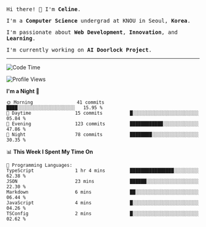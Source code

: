 <p><samp>Hi there! 👋 I'm <b>Celine</b>.</samp></p>
<p><samp>I'm a <b>Computer Science</b> undergrad at KNOU in Seoul, <b>Korea</b>.</samp></p>
<p><samp>I'm passionate about <b>Web Development</b>, <b>Innovation</b>, and <b>Learning</b>.</samp></p>
<p><samp>I'm currently working on <b>AI Doorlock Project</b>.</samp></p>
<hr>

<!--START_SECTION:celine-->
![Code Time](http://img.shields.io/badge/Code%20Time-57%20hrs%2027%20mins-blue)

![Profile Views](http://img.shields.io/badge/Profile%20Views-1-blue)

**I'm a Night 🦉** 

```text
🌞 Morning                41 commits          ████░░░░░░░░░░░░░░░░░░░░░   15.95 % 
🌆 Daytime                15 commits          █░░░░░░░░░░░░░░░░░░░░░░░░   05.84 % 
🌃 Evening                123 commits         ████████████░░░░░░░░░░░░░   47.86 % 
🌙 Night                  78 commits          ████████░░░░░░░░░░░░░░░░░   30.35 % 
```


📊 **This Week I Spent My Time On** 

```text
💬 Programming Languages: 
TypeScript               1 hr 4 mins         ████████████████░░░░░░░░░   62.38 % 
JSON                     23 mins             ██████░░░░░░░░░░░░░░░░░░░   22.30 % 
Markdown                 6 mins              ██░░░░░░░░░░░░░░░░░░░░░░░   06.44 % 
JavaScript               4 mins              █░░░░░░░░░░░░░░░░░░░░░░░░   04.26 % 
TSConfig                 2 mins              █░░░░░░░░░░░░░░░░░░░░░░░░   02.62 % 
```


<!--END_SECTION:celine-->
